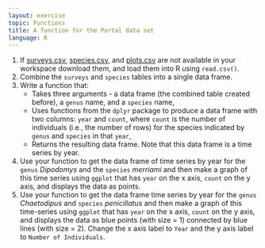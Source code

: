 ```yaml
---
layout: exercise
topic: Functions
title: A function for the Portal data set
language: R
---
```



1. If [surveys.csv](https://ndownloader.figshare.com/files/2292172), [species.csv](https://ndownloader.figshare.com/files/3299483), and [plots.csv](https://ndownloader.figshare.com/files/3299474) are not available in your workspace download them, and load them into R using `read.csv()`.
2. Combine the `surveys` and `species` tables into a single data frame.
3. Write a function that:
    * Takes three arguments - a data frame (the combined table created before), a `genus` name, and a `species` name,
    * Uses functions from the `dplyr` package to produce a data frame with two columns: `year` and `count`, where `count` is the number of individuals (i.e., the number of rows) for the species indicated by `genus` and `species` in that `year`,
    * Returns the resulting data frame. Note that this data frame is a time series by year.
3. Use your function to get the data frame of time series by year for the `genus` _Dipodomys_ and the `species` _merriami_ and then make a graph of this time series using `ggplot` that has `year` on the x axis, `count` on the y axis, and displays the data as points.
4. Use your function to get the data frame time series by year for the `genus` _Chaetodipus_ and `species` _penicillatus_ and then make a graph of this time-series using `ggplot` that has `year` on the x axis, `count` on the y axis, and displays the data as blue points (with size = 1) connected by blue lines (with size = 2). Change the x axis label to `Year` and the y axis label to `Number of Individuals`.
